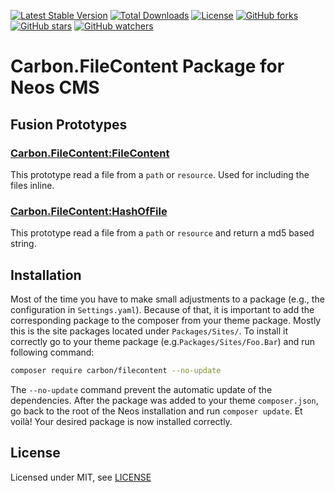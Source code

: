 [![Latest Stable Version](https://poser.pugx.org/carbon/filecontent/v/stable)](https://packagist.org/packages/carbon/filecontent)
[![Total Downloads](https://poser.pugx.org/carbon/filecontent/downloads)](https://packagist.org/packages/carbon/filecontent)
[![License](https://poser.pugx.org/carbon/filecontent/license)](LICENSE)
[![GitHub forks](https://img.shields.io/github/forks/CarbonPackages/Carbon.FileContent.svg?style=social&label=Fork)](https://github.com/CarbonPackages/Carbon.FileContent/fork)
[![GitHub stars](https://img.shields.io/github/stars/CarbonPackages/Carbon.FileContent.svg?style=social&label=Stars)](https://github.com/CarbonPackages/Carbon.FileContent/stargazers)
[![GitHub watchers](https://img.shields.io/github/watchers/CarbonPackages/Carbon.FileContent.svg?style=social&label=Watch)](https://github.com/CarbonPackages/Carbon.FileContent/subscription)

# Carbon.FileContent Package for Neos CMS

## Fusion Prototypes

### [Carbon.FileContent:FileContent](Resources/Private/Fusion/FileContent.fusion)

This prototype read a file from a `path` or `resource`. Used for including the files inline.

### [Carbon.FileContent:HashOfFile](Resources/Private/Fusion/HashOfFile.fusion)

This prototype read a file from a `path` or `resource` and return a md5 based string.

## Installation

Most of the time you have to make small adjustments to a package (e.g., the configuration in `Settings.yaml`). Because of that, it is important to add the corresponding package to the composer from your theme package. Mostly this is the site packages located under `Packages/Sites/`. To install it correctly go to your theme package (e.g.`Packages/Sites/Foo.Bar`) and run following command:

```bash
composer require carbon/filecontent --no-update
```

The `--no-update` command prevent the automatic update of the dependencies. After the package was added to your theme `composer.json`, go back to the root of the Neos installation and run `composer update`. Et voilà! Your desired package is now installed correctly.

## License

Licensed under MIT, see [LICENSE](LICENSE)
